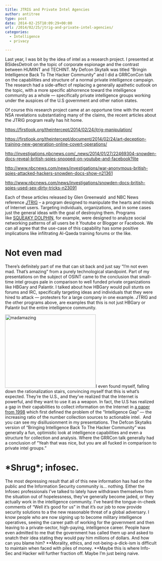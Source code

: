 ```yaml
---
title: JTRIG and Private Intel Agencies
author: antitree
type: post
date: 2014-02-25T10:09:29+00:00
url: /2014/02/25/jtrig-and-private-intel-agencies/
categories:
  - Intelligence
  - privacy

---
```

Last year, I was bit by the idea of intel as a research project. I presented at BSidesDetroit on the topic of corporate espionage and the contrast between HUMINT and TECHINT. My Defcon Skytalk was titled &#8220;Bringin Intelligence Back To The Hacker Community&#8221; and I did a GRRConCon talk on the capabilities and structure of a normal private intelligence campaign. The research had a side-affect of replacing a generally apathetic outlook on the topic, with a more specific abhorrence toward the intelligence community as a whole &#8212; specifically private intelligence groups working under the auspices of the U.S government and other nation states.

Of course this research project came at an opportune time with the recent NSA revelations substantiating many of the claims, the recent articles about the JTRIG program really has hit home.

<https://firstlook.org/theintercept/2014/02/24/jtrig-manipulation/>

<https://firstlook.org/theintercept/document/2014/02/24/art-deception-training-new-generation-online-covert-operations/>

<http://investigations.nbcnews.com/_news/2014/01/27/22469304-snowden-docs-reveal-british-spies-snooped-on-youtube-and-facebook?lite>

<http://www.nbcnews.com/news/investigations/war-anonymous-british-spies-attacked-hackers-snowden-docs-show-n21361>

<http://www.nbcnews.com/news/investigations/snowden-docs-british-spies-used-sex-dirty-tricks-n23091>

Each of these articles released by Glen Greenwald  and NBC News reference [JTRIG][1] &#8211; a program designed to manipulate the hearts and minds of Internet users. Targeting individuals, organizations, and in some cases just the general ideas with the goal of destroying them. Programs like [SQUEAKY DOLPHIN][2], for example, were designed to analyze social networking patterns of all users be it Youtube or Blogger or Facebook. We can all agree that the use-case of this capability has some positive implications like infiltrating Al-Qaeda training forums or the like.

# Not even mad

There&#8217;s definitely part of me that can sit back and just say &#8220;I&#8217;m not even mad. That&#8217;s amazing&#8221; from a purely technological standpoint. Part of my presentations on the subject of OSINT came to the conclusion that small-time intel groups pale in comparison to well funded private organizations like HBGary and Palantir. I talked about how HBGary would pull stunts on forums and IRC, specifically targeting ideas and individuals that they were hired to attack &#8212; protesters for a large company in one example. JTRIG and the other programs above, are examples that this is not just HBGary or Palantir but the entire intelligence community.

[<img class="aligncenter" alt="madamazing" src="/wp-content/uploads/2014/02/madamazing-300x242.jpg" width="300" height="242" />][3]I even found myself, falling down the rationalization stairs, convincing myself that this is what&#8217;s expected. They&#8217;re the U.S., and they&#8217;ve realized that the Internet is powerful, and they want to use it as a weapon. In fact, the U.S has realized a gap in their capabilities to collect information on the Internet in [a paper from 1998][4] which first defined the problem of the &#8220;Intelligence Gap&#8221; &#8212; the increasing ratio of the number collection sources to actionable intel.  And you can see my disillusionment in my presentations. The Defcon Skytalks version of &#8220;Bringing Intelligence Back To The Hacker Community&#8221; was generally a fun, optimistic look at intelligence capabilities and even a structure for collection and analysis. Where the GRRCon talk generally had a conclusion of &#8220;Yeah that was nice, but you are all fucked in comparison to private intel groups.&#8221;

# \*Shrug\*; infosec.

The most depressing result that all of this new information has had on the public and the Information Security community is&#8230; nothing. Either the Infosec professionals I&#8217;ve talked to lately have withdrawn themselves from the situation out of hopelessness, they&#8217;ve generally become jaded, or they actually work in the intelligence community. I&#8217;ve heard the tongue-in-cheek comments of &#8220;Well it&#8217;s good for us&#8221; in that it&#8217;s our job to now provide security solutions to a the new reasonable threat of a global adversary. I know people who are now signing up to become military intelligence operatives, seeing the career path of working for the government and then leaving to a private-sector, high-paying, intelligence career. People have even admitted to me that the government has called them up and asked to snatch their idea stating they would pay him millions of dollars. And how can you blame him? **Morality, ethics, and not-being-a-dick-ism is difficult to maintain when faced with piles of money. **Maybe this is where Info-Sec and Hacker will further fraction off. Maybe I&#8217;m just being naive.

 [1]: http://en.wikipedia.org/wiki/Joint_Threat_Research_Intelligence_Group
 [2]: http://en.wikipedia.org/wiki/Squeaky_Dolphin
 [3]: /wp-content/uploads/2014/02/madamazing.jpg
 [4]: http://www.fas.org/irp/eprint/oss980501.htm